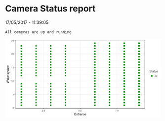 Camera Status report
================
17/05/2017 - 11:39:05

    All cameras are up and running

![](camreport_files/figure-markdown_github/unnamed-chunk-2-1.png)
